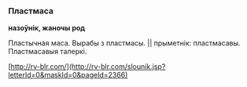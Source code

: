 ### Пластмаса
**назоўнік, жаночы род**

Пластычная маса. Вырабы з пластмасы. || прыметнік: пластмасавы. Пластмасавыя талеркі.

<a rel="author">[http://rv-blr.com/](http://rv-blr.com/slounik.jsp?letterId=0&maskId=0&pageId=2366)</a>
